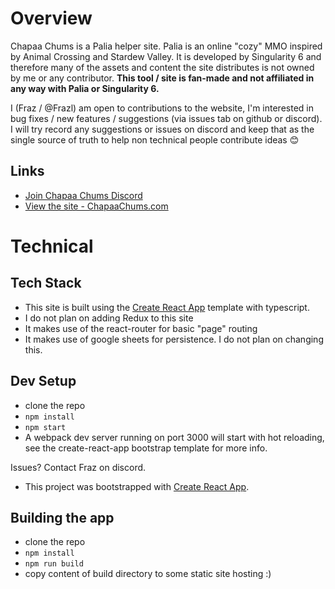 # Overview

Chapaa Chums is a Palia helper site. Palia is an online "cozy" MMO inspired by Animal Crossing and Stardew Valley. It is developed by Singularity 6 and therefore many of the assets and content the site distributes is not owned by me or any contributor. **This tool / site is fan-made and not affiliated in any way with Palia or Singularity 6.**

I (Fraz / @Frazl) am open to contributions to the website, I'm interested in bug fixes / new features / suggestions (via issues tab on github or discord). I will try record any suggestions or issues on discord and keep that as the single source of truth to help non technical people contribute ideas 😊

## Links

- [Join Chapaa Chums Discord](https://discord.gg/3dj8nQhaud)
- [View the site - ChapaaChums.com](https://chapaachums.coms)

# Technical

## Tech Stack

- This site is built using the [Create React App](https://github.com/facebook/create-react-app) template with typescript. 
- I do not plan on adding Redux to this site 
- It makes use of the react-router for basic "page" routing
- It makes use of google sheets for persistence. I do not plan on changing this.

## Dev Setup

- clone the repo
- `npm install`
- `npm start`
- A webpack dev server running on port 3000 will start with hot reloading, see the create-react-app bootstrap template for more info.

Issues? Contact Fraz on discord.

- This project was bootstrapped with [Create React App](https://github.com/facebook/create-react-app).

## Building the app

- clone the repo
- `npm install`
- `npm run build`
- copy content of build directory to some static site hosting :)